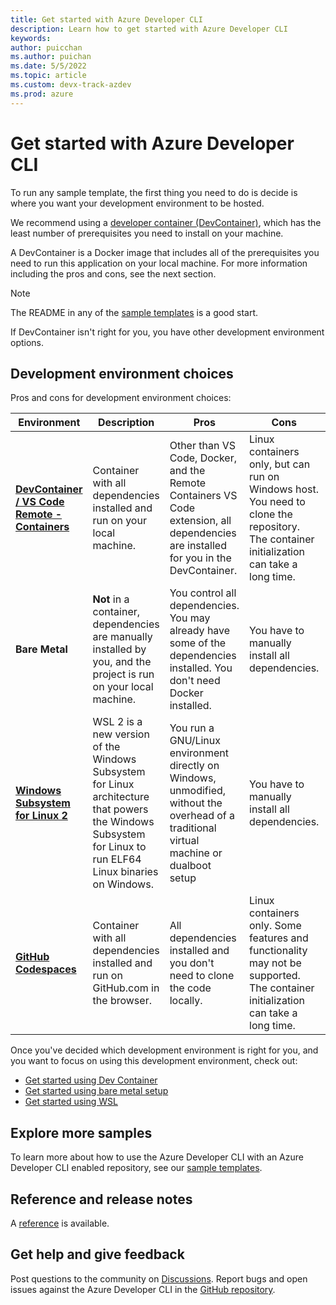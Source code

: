 ```yaml
---
title: Get started with Azure Developer CLI 
description: Learn how to get started with Azure Developer CLI
keywords: 
author: puicchan
ms.author: puichan
ms.date: 5/5/2022
ms.topic: article
ms.custom: devx-track-azdev
ms.prod: azure
---
```


# Get started with Azure Developer CLI

To run any sample template, the first thing you need to do is decide is where you want your development environment to be hosted.  

We recommend using a [developer container (DevContainer)](https://code.visualstudio.com/docs/remote/containers), which has the least number of prerequisites you need to install on your machine. 

A DevContainer is a Docker image that includes all of the prerequisites you need to run this application on your local machine. For more information including the pros and cons, see the next section. 

> [!NOTE]
> The README in any of the [sample templates](azure-dev-cli-templates.md) is a good start.

If DevContainer isn't right for you, you have other development environment options.

## Development environment choices

Pros and cons for development environment choices:

|Environment|Description|Pros|Cons|Supported?|
|---|---|---|---|---|
|**[DevContainer / VS Code Remote - Containers](https://code.visualstudio.com/docs/remote/containers)**|Container with all dependencies installed and run on your local machine.|Other than VS Code, Docker, and the Remote Containers VS Code extension, all dependencies are installed for you in the DevContainer.|Linux containers only, but can run on Windows host. You need to clone the repository. The container initialization can take a long time.| Yes |
|**Bare Metal**|**Not** in a container, dependencies are manually installed by you, and the project is run on your local machine.|You control all dependencies. You may already have some of the dependencies installed. You don't need Docker installed.|You have to manually install all dependencies.| Yes |
|**[Windows Subsystem for Linux 2](https://https://docs.microsoft.com/en-us/windows/wsl/about)** | WSL 2 is a new version of the Windows Subsystem for Linux architecture that powers the Windows Subsystem for Linux to run ELF64 Linux binaries on Windows. | You run a GNU/Linux environment directly on Windows, unmodified, without the overhead of a traditional virtual machine or dualboot setup | You have to manually install all dependencies. | Yes |
|**[GitHub Codespaces](https://github.com/features/codespaces)** |Container with all dependencies installed and run on GitHub.com in the browser.|All dependencies installed and you don't need to clone the code locally.|Linux containers only. Some features and functionality may not be supported. The container initialization can take a long time.| No (coming soon) |


Once you've decided which development environment is right for you, and you want to focus on using this development environment, check out: 

- [Get started using Dev Container](get-started-devcontainer.md)
- [Get started using bare metal setup](get-started-bare-metal.md)
- [Get started using WSL](get-started-with-wsl.md)

## Explore more samples

To learn more about how to use the Azure Developer CLI with an Azure Developer CLI enabled repository, see our [sample templates](azure-dev-cli-templates.md).

## Reference and release notes

A [reference](azure-cli-ref) is available.

## Get help and give feedback

Post questions to the community on [Discussions](https://github.com/Azure/azure-dev/discussions). Report bugs and open issues against the Azure Developer CLI in the [GitHub repository](https://github.com/Azure/azure-dev).
